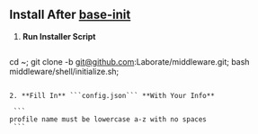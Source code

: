 Install After [base-init](https://github.com/Laborate/base-init)
----------------------------------------------------------------

1. **Run Installer Script**

   ```bash
cd ~; git clone -b <branch> git@github.com:Laborate/middleware.git; bash middleware/shell/initialize.sh;
   ```

2. **Fill In** ```config.json``` **With Your Info**

    ```
profile name must be lowercase a-z with no spaces
    ```
